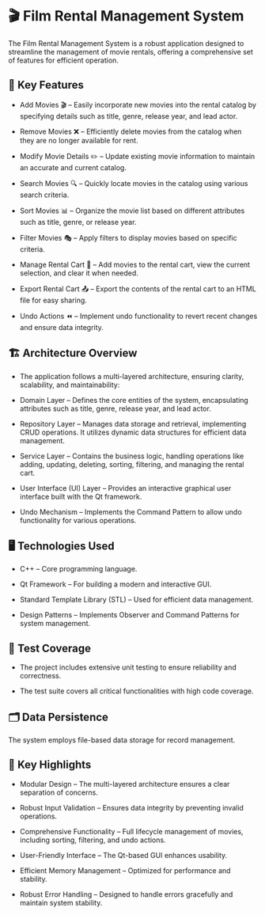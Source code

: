 # 🎬 Film Rental Management System
The Film Rental Management System is a robust application designed to streamline the management of movie rentals, offering a comprehensive set of features for efficient operation.

## 🧩 Key Features
-  Add Movies 🎬 – Easily incorporate new movies into the rental catalog by specifying details such as title, genre, release year, and lead actor.

-  Remove Movies ❌ – Efficiently delete movies from the catalog when they are no longer available for rent.

-  Modify Movie Details ✏️ – Update existing movie information to maintain an accurate and current catalog.

-  Search Movies 🔍 – Quickly locate movies in the catalog using various search criteria.

-  Sort Movies 📊 – Organize the movie list based on different attributes such as title, genre, or release year.

-  Filter Movies 🎭 – Apply filters to display movies based on specific criteria.

-  Manage Rental Cart 🛒 – Add movies to the rental cart, view the current selection, and clear it when needed.

-  Export Rental Cart 📤 – Export the contents of the rental cart to an HTML file for easy sharing.

-  Undo Actions ⏪ – Implement undo functionality to revert recent changes and ensure data integrity.

## 🏗️ Architecture Overview
-  The application follows a multi-layered architecture, ensuring clarity, scalability, and maintainability:

-  Domain Layer – Defines the core entities of the system, encapsulating attributes such as title, genre, release year, and lead actor.

-  Repository Layer – Manages data storage and retrieval, implementing CRUD operations. It utilizes dynamic data structures for efficient data management.

-  Service Layer – Contains the business logic, handling operations like adding, updating, deleting, sorting, filtering, and managing the rental cart.

-  User Interface (UI) Layer – Provides an interactive graphical user interface built with the Qt framework.

-  Undo Mechanism – Implements the Command Pattern to allow undo functionality for various operations.

## 🖥️ Technologies Used
-  C++ – Core programming language.

-  Qt Framework – For building a modern and interactive GUI.

-  Standard Template Library (STL) – Used for efficient data management.

-  Design Patterns – Implements Observer and Command Patterns for system management.

## 🧪 Test Coverage
-  The project includes extensive unit testing to ensure reliability and correctness.

-  The test suite covers all critical functionalities with high code coverage.

## 🗂️ Data Persistence
The system employs file-based data storage for record management.

## 🌟 Key Highlights
-  Modular Design – The multi-layered architecture ensures a clear separation of concerns.

-  Robust Input Validation – Ensures data integrity by preventing invalid operations.

-  Comprehensive Functionality – Full lifecycle management of movies, including sorting, filtering, and undo actions.

-  User-Friendly Interface – The Qt-based GUI enhances usability.

-  Efficient Memory Management – Optimized for performance and stability.

-  Robust Error Handling – Designed to handle errors gracefully and maintain system stability.
